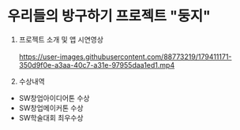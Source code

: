 # 우리들의 방구하기 프로젝트 "둥지"

1. 프로젝트 소개 및 앱 시연영상 <br> <br>
https://user-images.githubusercontent.com/88773219/179411171-350d9f0e-a3aa-40c7-a31e-97955daa1ed1.mp4

2. 수상내역
- SW창업아이디어톤 수상
- SW창업메이커톤 수상
- SW학술대회 최우수상



